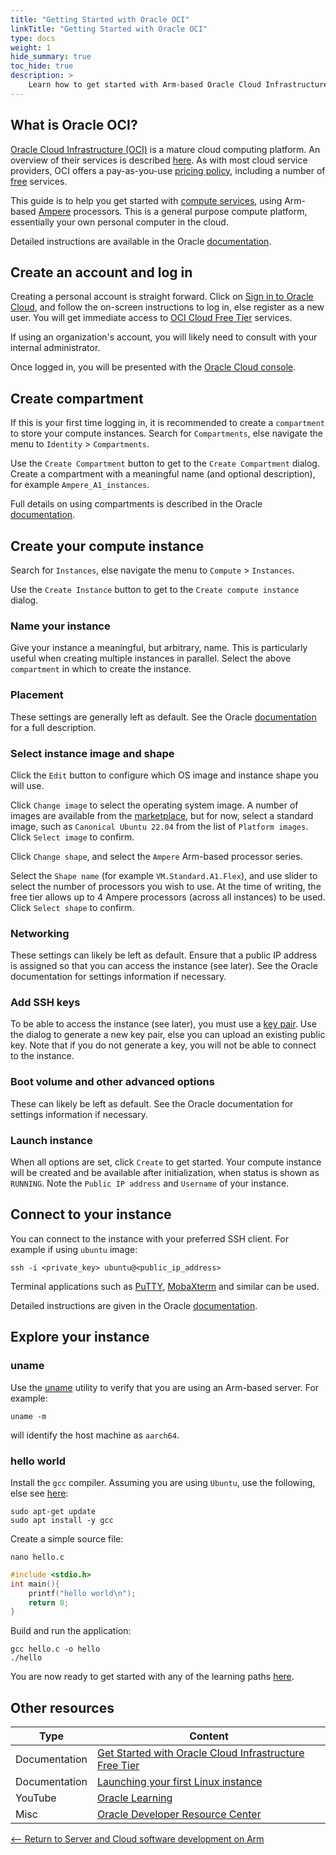 ```yaml
---
title: "Getting Started with Oracle OCI"
linkTitle: "Getting Started with Oracle OCI"
type: docs
weight: 1
hide_summary: true
toc_hide: true
description: >
    Learn how to get started with Arm-based Oracle Cloud Infrastructure (OCI) cloud services.
---
```


## What is Oracle OCI?

[Oracle Cloud Infrastructure (OCI)](https://oracle.com/cloud/) is a mature cloud computing platform. An overview of their services is described [here](https://www.oracle.com/cloud/why-oci/). As with most cloud service providers, OCI offers a pay-as-you-use [pricing policy](https://www.oracle.com/cloud/pricing/), including a number of [free](https://www.oracle.com/cloud/free/) services.

This guide is to help you get started with [compute services](https://www.oracle.com/cloud/compute/), using Arm-based [Ampere](https://www.oracle.com/cloud/compute/arm/) processors. This is a general purpose compute platform, essentially your own personal computer in the cloud.

Detailed instructions are available in the Oracle [documentation](https://docs.oracle.com/en-us/iaas/Content/Compute/References/arm.htm#create-instances).

## Create an account and log in

Creating a personal account is straight forward. Click on [Sign in to Oracle Cloud](https://www.oracle.com/cloud), and follow the on-screen instructions to log in, else register as a new user. You will get immediate access to [OCI Cloud Free Tier](https://www.oracle.com/cloud/free) services.

If using an organization's account, you will likely need to consult with your internal administrator.

Once logged in, you will be presented with the [Oracle Cloud console](https://docs.oracle.com/en-us/iaas/Content/GSG/Concepts/console.htm). 

## Create compartment

If this is your first time logging in, it is recommended to create a `compartment` to store your compute instances. Search for `Compartments`, else navigate the menu to `Identity` > `Compartments`.

Use the `Create Compartment` button to get to the `Create Compartment` dialog. Create a compartment with a meaningful name (and optional description), for example `Ampere_A1_instances`.

Full details on using compartments is described in the Oracle [documentation](https://docs.oracle.com/en-us/iaas/Content/Identity/compartments/managingcompartments.htm).

## Create your compute instance

Search for `Instances`, else navigate the menu to `Compute` > `Instances`.

Use the `Create Instance` button to get to the `Create compute instance` dialog.

### Name your instance

Give your instance a meaningful, but arbitrary, name. This is particularly useful when creating multiple instances in parallel. Select the above `compartment` in which to create the instance.

### Placement

These settings are generally left as default. See the Oracle [documentation](https://docs.oracle.com/en-us/iaas/Content/General/Concepts/regions.htm) for a full description.

### Select instance image and shape

Click the `Edit` button to configure which OS image and instance shape you will use.

Click `Change image` to select the operating system image. A number of images are available from the [marketplace](https://cloudmarketplace.oracle.com/marketplace), but for now, select a standard image, such as `Canonical Ubuntu 22.04` from the list of `Platform images`. Click `Select image` to confirm.

Click `Change shape`, and select the `Ampere` Arm-based processor series.

Select the `Shape name` (for example `VM.Standard.A1.Flex`), and use slider to select the number of processors you wish to use. At the time of writing, the free tier allows up to 4 Ampere processors (across all instances) to be used. Click `Select shape` to confirm.


### Networking

These settings can likely be left as default. Ensure that a public IP address is assigned so that you can access the instance (see later). See the Oracle documentation for settings information if necessary.

### Add SSH keys

To be able to access the instance (see later), you must use a [key pair](https://docs.oracle.com/en-us/iaas/Content/Compute/Tasks/managingkeypairs.htm). Use the dialog to generate a new key pair, else you can upload an existing public key. Note that if you do not generate a key, you will not be able to connect to the instance.

### Boot volume and other advanced options

These can likely be left as default. See the Oracle documentation for settings information if necessary.

### Launch instance

When all options are set, click `Create` to get started. Your compute instance will be created and be available after initialization, when status is shown as `RUNNING`. Note the `Public IP address` and `Username` of your instance.

## Connect to your instance

You can connect to the instance with your preferred SSH client. For example if using `ubuntu` image:
```
ssh -i <private_key> ubuntu@<public_ip_address>
```
Terminal applications such as [PuTTY](https://www.putty.org/), [MobaXterm](https://mobaxterm.mobatek.net/) and similar can be used.

Detailed instructions are given in the Oracle [documentation](https://docs.oracle.com/en-us/iaas/Content/Compute/Tasks/accessinginstance.htm).

## Explore your instance

### uname

Use the [uname](https://en.wikipedia.org/wiki/Uname) utility to verify that you are using an Arm-based server. For example:
```console
uname -m
```
will identify the host machine as `aarch64`.

### hello world

Install the `gcc` compiler. Assuming you are using `Ubuntu`, use the following, else see [here](/compilers/install_ngcc/):
```console
sudo apt-get update
sudo apt install -y gcc
```
Create a simple source file:
```console
nano hello.c
```
```C
#include <stdio.h>
int main(){
    printf("hello world\n");
    return 0;
}
```
Build and run the application:
```console
gcc hello.c -o hello
./hello
```
You are now ready to get started with any of the learning paths [here](/cloud/#application-specific-learning-paths).

## Other resources

| Type          | Content             |
| ---           | ---                 |
| Documentation | [Get Started with Oracle Cloud Infrastructure Free Tier](https://docs.oracle.com/en/learn/cloud_free_tier/index.html) |
| Documentation | [Launching your first Linux instance](https://docs.oracle.com/en-us/iaas/Content/GSG/Reference/overviewworkflow.htm) |
| YouTube       | [Oracle Learning](https://www.youtube.com/user/OracleLearning) |
| Misc          | [Oracle Developer Resource Center](https://developer.oracle.com/arm/) |

[<-- Return to Server and Cloud software development on Arm](/cloud)
